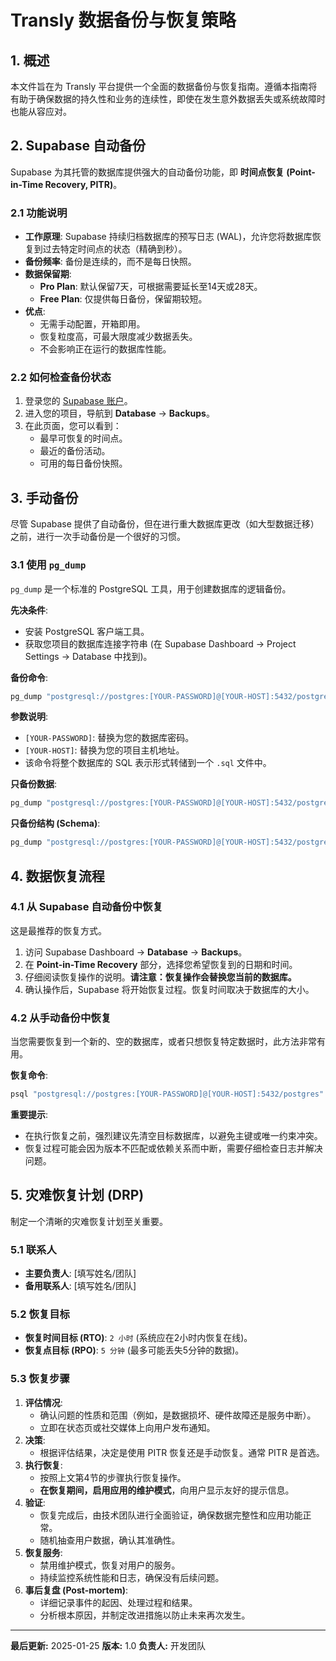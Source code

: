 # Transly 数据备份与恢复策略

## 1. 概述

本文件旨在为 Transly 平台提供一个全面的数据备份与恢复指南。遵循本指南将有助于确保数据的持久性和业务的连续性，即使在发生意外数据丢失或系统故障时也能从容应对。

## 2. Supabase 自动备份

Supabase 为其托管的数据库提供强大的自动备份功能，即 **时间点恢复 (Point-in-Time Recovery, PITR)**。

### 2.1 功能说明

- **工作原理**: Supabase 持续归档数据库的预写日志 (WAL)，允许您将数据库恢复到过去特定时间点的状态（精确到秒）。
- **备份频率**: 备份是连续的，而不是每日快照。
- **数据保留期**:
    - **Pro Plan**: 默认保留7天，可根据需要延长至14天或28天。
    - **Free Plan**: 仅提供每日备份，保留期较短。
- **优点**:
    - 无需手动配置，开箱即用。
    - 恢复粒度高，可最大限度减少数据丢失。
    - 不会影响正在运行的数据库性能。

### 2.2 如何检查备份状态

1.  登录您的 [Supabase 账户](https://app.supabase.com/)。
2.  进入您的项目，导航到 **Database** -> **Backups**。
3.  在此页面，您可以看到：
    - 最早可恢复的时间点。
    - 最近的备份活动。
    - 可用的每日备份快照。

## 3. 手动备份

尽管 Supabase 提供了自动备份，但在进行重大数据库更改（如大型数据迁移）之前，进行一次手动备份是一个很好的习惯。

### 3.1 使用 `pg_dump`

`pg_dump` 是一个标准的 PostgreSQL 工具，用于创建数据库的逻辑备份。

**先决条件**:
- 安装 PostgreSQL 客户端工具。
- 获取您项目的数据库连接字符串 (在 Supabase Dashboard -> Project Settings -> Database 中找到)。

**备份命令**:

```bash
pg_dump "postgresql://postgres:[YOUR-PASSWORD]@[YOUR-HOST]:5432/postgres" > transly_backup_$(date +%Y%m%d).sql
```

**参数说明**:
- `[YOUR-PASSWORD]`: 替换为您的数据库密码。
- `[YOUR-HOST]`: 替换为您的项目主机地址。
- 该命令将整个数据库的 SQL 表示形式转储到一个 `.sql` 文件中。

**只备份数据**:
```bash
pg_dump "postgresql://postgres:[YOUR-PASSWORD]@[YOUR-HOST]:5432/postgres" --data-only --file=transly_data_backup.sql
```

**只备份结构 (Schema)**:
```bash
pg_dump "postgresql://postgres:[YOUR-PASSWORD]@[YOUR-HOST]:5432/postgres" --schema-only --file=transly_schema_backup.sql
```

## 4. 数据恢复流程

### 4.1 从 Supabase 自动备份中恢复

这是最推荐的恢复方式。

1.  访问 Supabase Dashboard -> **Database** -> **Backups**。
2.  在 **Point-in-Time Recovery** 部分，选择您希望恢复到的日期和时间。
3.  仔细阅读恢复操作的说明。**请注意：恢复操作会替换您当前的数据库。**
4.  确认操作后，Supabase 将开始恢复过程。恢复时间取决于数据库的大小。

### 4.2 从手动备份中恢复

当您需要恢复到一个新的、空的数据库，或者只想恢复特定数据时，此方法非常有用。

**恢复命令**:

```bash
psql "postgresql://postgres:[YOUR-PASSWORD]@[YOUR-HOST]:5432/postgres" < transly_backup_YYYYMMDD.sql
```

**重要提示**:
- 在执行恢复之前，强烈建议先清空目标数据库，以避免主键或唯一约束冲突。
- 恢复过程可能会因为版本不匹配或依赖关系而中断，需要仔细检查日志并解决问题。

## 5. 灾难恢复计划 (DRP)

制定一个清晰的灾难恢复计划至关重要。

### 5.1 联系人

- **主要负责人**: [填写姓名/团队]
- **备用联系人**: [填写姓名/团队]

### 5.2 恢复目标

- **恢复时间目标 (RTO)**: `2 小时` (系统应在2小时内恢复在线)。
- **恢复点目标 (RPO)**: `5 分钟` (最多可能丢失5分钟的数据)。

### 5.3 恢复步骤

1.  **评估情况**:
    - 确认问题的性质和范围（例如，是数据损坏、硬件故障还是服务中断）。
    - 立即在状态页或社交媒体上向用户发布通知。
2.  **决策**:
    - 根据评估结果，决定是使用 PITR 恢复还是手动恢复。通常 PITR 是首选。
3.  **执行恢复**:
    - 按照上文第4节的步骤执行恢复操作。
    - **在恢复期间，启用应用的维护模式**，向用户显示友好的提示信息。
4.  **验证**:
    - 恢复完成后，由技术团队进行全面验证，确保数据完整性和应用功能正常。
    - 随机抽查用户数据，确认其准确性。
5.  **恢复服务**:
    - 禁用维护模式，恢复对用户的服务。
    - 持续监控系统性能和日志，确保没有后续问题。
6.  **事后复盘 (Post-mortem)**:
    - 详细记录事件的起因、处理过程和结果。
    - 分析根本原因，并制定改进措施以防止未来再次发生。

---
**最后更新:** 2025-01-25
**版本:** 1.0
**负责人:** 开发团队 